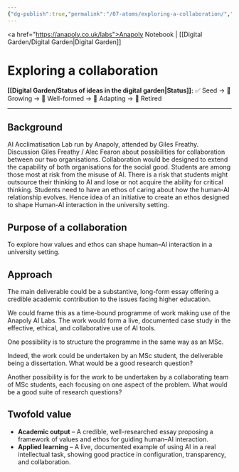 ```yaml
---
{"dg-publish":true,"permalink":"/07-atoms/exploring-a-collaboration/","created":"2025-08-11T23:31:29.061+01:00","updated":"2025-08-21T23:20:59.193+01:00"}
---
```


<a href="https://anapoly.co.uk/labs">Anapoly Notebook</a> | [[Digital Garden/Digital Garden\|Digital Garden]] 

# Exploring a collaboration  
**[[Digital Garden/Status of ideas in the digital garden\|Status]]:** ✅ Seed → 🔸 Growing → 🔸 Well-formed → 🔸 Adapting → 🔸 Retired

---
## Background

AI Acclimatisation Lab run by Anapoly, attended by Giles Freathy.
Discussion Giles Freathy / Alec Fearon about possibilities for collaboration between our two organisations.
Collaboration would be designed to extend the capability of both organisations for the social good. 
Students are among those most at risk from the misuse of AI. 
There is a risk that students might outsource their thinking to AI and lose or not acquire the ability for critical thinking. 
Students need to have an ethos of caring about how the human-AI relationship evolves.
Hence idea of an initiative to create an ethos designed to shape Human-AI interaction in the university setting. 

## Purpose of a collaboration  

To explore how values and ethos can shape human–AI interaction in a university setting.

## Approach  

The main deliverable could be a substantive, long-form essay offering a credible academic contribution to the issues facing higher education. 

We could frame this as a time-bound programme of work making use of the Anapoly AI Labs. The work would form a live, documented case study in the effective, ethical, and collaborative use of AI tools.

One possibility is to structure the programme in the same way as an MSc.

Indeed, the work could be undertaken by an MSc student, the deliverable being a dissertation. What would be a good research question?

Another possibility is for the work to be undertaken by a collaborating team of MSc students, each focusing on one aspect of the problem. What would be a good suite of research questions?

## Twofold value 

- **Academic output** – A credible, well-researched essay proposing a framework of values and ethos for guiding human–AI interaction.
- **Applied learning** – A live, documented example of using AI in a real intellectual task, showing good practice in configuration, transparency, and collaboration.
